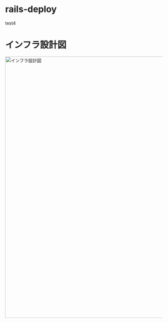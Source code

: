 # rails-deploy
test4

# インフラ設計図
<img width="834" alt="インフラ設計図" src="https://user-images.githubusercontent.com/72121574/154018770-0f71ee43-0bf7-47dd-8fde-c4cd16c2e25f.png">